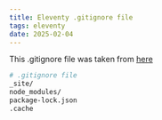 ```yaml
---
title: Eleventy .gitignore file
tags: eleventy
date: 2025-02-04
---
```

This .gitignore file was taken from [here](https://github.com/11ty/eleventy-base-blog) 

```bash
# .gitignore file
_site/
node_modules/
package-lock.json
.cache
```
